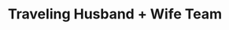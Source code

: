 ---
title: Traveling Husband + Wife Team
image: "https://googledrive.com/host/0B-rUPb5gojEtYVVZQ0FULUtiV0U/ZN7A8319.jpg"
link-label: "Learn More About Us"
link: about-us
category: home
---